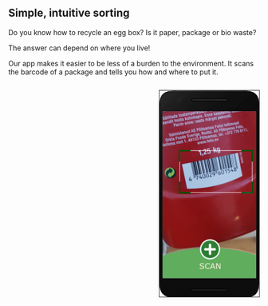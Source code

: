 <div>
    <h2 id="simple-intuitive-sorting">Simple, intuitive sorting</h2>
    <p>Do you know how to recycle an egg box? Is it paper, package or bio waste?</p>
    <p>The answer can depend on where you live!</p>
    <p>Our app makes it easier to be less of a burden to the environment. It scans the barcode of a package and tells you how and where to put it.</p>
<p style="float: right;"><img src="/assets/androidFrameScan.png" width="200px" border="1px"></p>
</div>
